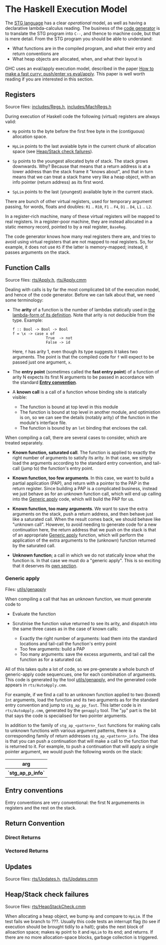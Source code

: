 # The Haskell Execution Model


The [STG language](commentary/compiler/stg-syn-type) has a clear *operational* model, as well as having a declarative lambda-calculus reading.  The business of the [code generator](commentary/compiler/code-gen) is to translate the STG program into `C--`, and thence to machine code, but that is mere detail. From the STG program you should be able to understand:

- What functions are in the compiled program, and what their entry and return conventions are
- What heap objects are allocated, when, and what their layout is


GHC uses an eval/apply execution model, described in the paper [ How to make a fast curry: push/enter vs eval/apply](http://research.microsoft.com/%7Esimonpj/papers/eval-apply).  This paper is well worth reading if you are interested in this section.

## Registers


Source files: [includes/Regs.h](/trac/ghc/browser/ghc/includes/Regs.h), [includes/MachRegs.h](/trac/ghc/browser/ghc/includes/MachRegs.h)


During execution of Haskell code the following (virtual) registers are always valid:

- `Hp` points to the byte before the first free byte in the (contiguous) allocation space.

- `HpLim` points to the last avaiable byte in the current chunk of allocation space (see [Heap/Stack check failures](#Heap/Stackcheckfailures)).

- `Sp` points to the youngest allocated byte of stack.  The stack grows downwards.  Why?  Because that means that a return address is at a lower address than the stack frame it "knows about", and that in turn means that we can treat a stack frame very like a heap object, with an info pointer (return address) as its first word.

- `SpLim` points to the last (youngest) available byte in the current stack.


There are bunch of other virtual registers, used for temporary argument passing, for words, floats and doubles: `R1` .. `R10`, `F1` .. `F4`, `D1` .. `D4`, `L1` .. `L2`.


In a register-rich machine, many of these virtual registers will be mapped to real registers.  In a register-poor machine, they are instead allocated in a static memory record, pointed to by a real register, `BaseReg`.


The code generator knows how many real registers there are, and tries to avoid using virtual registers that are not mapped to real registers.  So, for example, it does not use `R5` if the latter is memory-mapped; instead, it passes arguments on the stack.

## Function Calls


Source files: [rts/Apply.h](/trac/ghc/browser/ghc/rts/Apply.h), [rts/Apply.cmm](/trac/ghc/browser/ghc/rts/Apply.cmm)


Dealing with calls is by far the most complicated bit of the execution model, and hence of the code generator.  Before we can talk about that, we need some terminology:

- The **arity** of a function is the number of lambdas statically used in [the lambda-form of its definition](commentary/compiler/stg-syn-type).  Note that arity is not deducible from the type.  Example:

  ```wiki
  f :: Bool -> Bool -> Bool
  f = \x -> case x of 
                 True  -> not
                 False -> id
  ```

  Here, `f` has arity 1, even though its type suggests it takes two arguments.  The point is that the compiled code for `f` will expect to be passed just one argument, `x`.

- The **entry point** (sometimes called the **fast entry point**) of a function of arity N expects its first N  arguments to be passed in accordance with the standard **[Entry convention](commentary/rts/haskell-execution#)**.

- A **known call** is a call of a function whose binding site is statically visible:

  - The function is bound at top level in this module
  - The function is bound at top level in another module, and optimistion is on, so we can see the details (notably arity) of the function in the module's interface file.
  - The function is bound by an `let` binding that encloses the call.


When compiling a call, there are several cases to consider, which are treated separately.  

- **Known function, saturated call**.   The function is applied to exactly the right number of arguments to satisfy its arity.  In that case, we simply load the arguments according to the standard entry convention, and tail-call (jump to) the function's entry point.

- **Known function, too few arguments**.  In this case, we want to build a partial application (PAP), and return with a pointer to the PAP in the return register.  Since building a PAP is a complicated business, instead we just behave as for an unknown function call, which will end up calling into the [Generic apply](#Genericapply) code, which will build the PAP for us.

- **Known function, too many arguments**.  We want to save the extra arguments on the stack, push a return address, and then behave just like a saturated call.  When the result comes back, we should behave like "unknown call".  However, to avoid needing to generate code for a new continuation here, the return address that we push on the stack is that of an appropriate [Generic apply](#Genericapply) function, which will perform the application of the extra arguments to the (unknown) function returned by the saturated call.

- **Unknown function**;  a call in which we do not statically know what the function is.  In that case we must do a "generic apply".  This is so exciting that it deserves its [own section](commentary/rts/haskell-execution#generic-apply).

### Generic apply


Files: [utils/genapply](/trac/ghc/browser/ghc/utils/genapply)


When compiling a call that has an unknown function, we must generate code to

- Evaluate the function
- Scrutinise the function value returned to see its arity, and dispatch into the same three cases as in the case of known calls:

  - Exactly the right number of arguments: load them into the standard locations and tail-call the function's entry point
  - Too few arguments: build a PAP
  - Too many arguments: save the excess arguments, and tail call the function as for a saturated cal.


All of this takes quite a lot of code, so we pre-generate a whole bunch of generic-apply code sequencues, one for each combination of arguments.  This code is generated by the tool [utils/genapply](/trac/ghc/browser/ghc/utils/genapply), and the generated code appears in `rts/AutoApply.cmm`.


For example, if we find a call to an unknown function applied to two (boxed) `Int` arguments, load the function and its two arguments as for the standard entry convention and jump to `stg_ap_pp_fast`.  This latter code is in `rts/AutoApply.cmm`, generated by the `genapply` tool.  The "`pp`" part is the bit that says the code is specialised for two pointer arguments.


In addition to the family of `stg_ap_<pattern>_fast` functions for making calls to unknown functions with various argument patterns, there is a corresponding family of return addresses `stg_ap_<pattern>_info`.  The idea is that you can push a continuation that will make a call to the function that is returned to it.  For example, to push a continuation that will apply a single pointer argument, we would push the following words on the stack:

<table><tr><th> arg 
</th></tr>
<tr><th>`stg_ap_p_info`</th></tr></table>

## Entry conventions


Entry conventions are very conventional: the first N argumements in registers and the rest on the stack.

## Return Convention

### Direct Returns

### Vectored Returns

## Updates


Source files: [rts/Updates.h](/trac/ghc/browser/ghc/rts/Updates.h), [rts/Updates.cmm](/trac/ghc/browser/ghc/rts/Updates.cmm)

## Heap/Stack check failures


Source files: [rts/HeapStackCheck.cmm](/trac/ghc/browser/ghc/rts/HeapStackCheck.cmm)


When allocating a heap object, we bump `Hp` and compare to `HpLim`. If the test fails we branch to ???.  Usually this code tests an interrupt flag (to see if execution should be brought tidily to a halt); grabs the next block of alloaction space; makes `Hp` point to it and `HpLim` to its end; and returns.  If there are no more allocation-space blocks, garbage collection is triggered.
